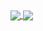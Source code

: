 <a href="https://github.com/anuraghazra/github-readme-stats">
  <img align="center" src="https://github-readme-stats.vercel.app/api?username=mmnkuh&show_icons=true&theme=nightowl" />
</a>

<a href="https://github.com/anuraghazra/github-readme-stats">
  <img align="center" src="https://github-readme-stats.vercel.app/api/top-langs/?username=mmnkuh&layout=compact)](https://github.com/anuraghazra/github-readme-stats" />
</a>
 

